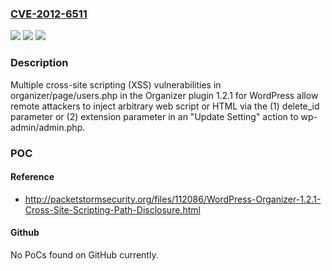 ### [CVE-2012-6511](https://cve.mitre.org/cgi-bin/cvename.cgi?name=CVE-2012-6511)
![](https://img.shields.io/static/v1?label=Product&message=n%2Fa&color=blue)
![](https://img.shields.io/static/v1?label=Version&message=n%2Fa&color=blue)
![](https://img.shields.io/static/v1?label=Vulnerability&message=n%2Fa&color=brighgreen)

### Description

Multiple cross-site scripting (XSS) vulnerabilities in organizer/page/users.php in the Organizer plugin 1.2.1 for WordPress allow remote attackers to inject arbitrary web script or HTML via the (1) delete_id parameter or (2) extension parameter in an "Update Setting" action to wp-admin/admin.php.

### POC

#### Reference
- http://packetstormsecurity.org/files/112086/WordPress-Organizer-1.2.1-Cross-Site-Scripting-Path-Disclosure.html

#### Github
No PoCs found on GitHub currently.

